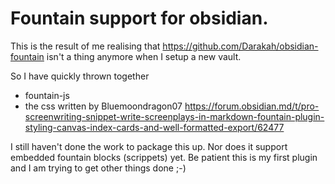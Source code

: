 # Fountain support for obsidian.

This is the result of me realising that https://github.com/Darakah/obsidian-fountain isn't a thing
anymore  when I setup a new vault.

So I have quickly thrown together 

- fountain-js 
- the css written by Bluemoondragon07 https://forum.obsidian.md/t/pro-screenwriting-snippet-write-screenplays-in-markdown-fountain-plugin-styling-canvas-index-cards-and-well-formatted-export/62477

I still haven't done the work to package this up. Nor does it support embedded fountain blocks
(scrippets) yet. Be patient this is my first plugin and I am trying to get other things done ;-)

